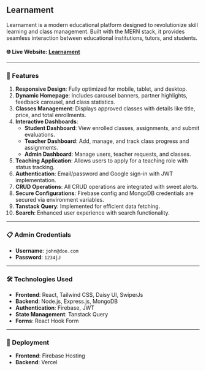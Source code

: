 ## Learnament

Learnament is a modern educational platform designed to revolutionize skill learning and class management. Built with the MERN stack, it provides seamless interaction between educational institutions, tutors, and students.

#### 🌐 Live Website: [Learnament](https://learnament.web.app/)

---

### 🚀 Features

1. **Responsive Design**: Fully optimized for mobile, tablet, and desktop.
2. **Dynamic Homepage**: Includes carousel banners, partner highlights, feedback carousel, and class statistics.
3. **Classes Management**: Displays approved classes with details like title, price, and total enrollments.
4. **Interactive Dashboards**:
   - **Student Dashboard**: View enrolled classes, assignments, and submit evaluations.
   - **Teacher Dashboard**: Add, manage, and track class progress and assignments.
   - **Admin Dashboard**: Manage users, teacher requests, and classes.
5. **Teaching Application**: Allows users to apply for a teaching role with status tracking.
6. **Authentication**: Email/password and Google sign-in with JWT implementation.
7. **CRUD Operations**: All CRUD operations are integrated with sweet alerts.
8. **Secure Configurations**: Firebase config and MongoDB credentials are secured via environment variables.
9. **Tanstack Query**: Implemented for efficient data fetching.
10. **Search**: Enhanced user experience with search functionality.

---

### 📋 Admin Credentials

- **Username**: `john@doe.com`
- **Password**: `1234jJ`

---

### 🛠️ Technologies Used

- **Frontend**: React, Tailwind CSS, Daisy UI, SwiperJs
- **Backend**: Node.js, Express.js, MongoDB
- **Authentication**: Firebase, JWT
- **State Management**: Tanstack Query
- **Forms**: React Hook Form

---

### 🧾 Deployment

- **Frontend**: Firebase Hosting
- **Backend**: Vercel
